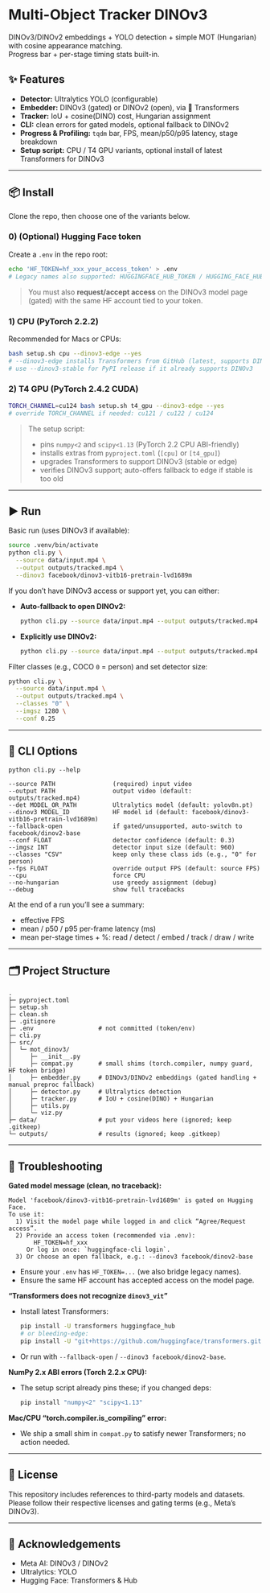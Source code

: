  # Multi-Object Tracker DINOv3

DINOv3/DINOv2 embeddings + YOLO detection + simple MOT (Hungarian) with cosine appearance matching.  
Progress bar + per-stage timing stats built-in.

## ✨ Features

- **Detector:** Ultralytics YOLO (configurable)
- **Embedder:** DINOv3 (gated) or DINOv2 (open), via 🤗 Transformers
- **Tracker:** IoU + cosine(DINO) cost, Hungarian assignment
- **CLI:** clean errors for gated models, optional fallback to DINOv2
- **Progress & Profiling:** `tqdm` bar, FPS, mean/p50/p95 latency, stage breakdown
- **Setup script:** CPU / T4 GPU variants, optional install of latest Transformers for DINOv3

---

## 📦 Install

Clone the repo, then choose one of the variants below.

### 0) (Optional) Hugging Face token

Create a `.env` in the repo root:

```bash
echo 'HF_TOKEN=hf_xxx_your_access_token' > .env
# Legacy names also supported: HUGGINGFACE_HUB_TOKEN / HUGGING_FACE_HUB_TOKEN
````

> You must also **request/accept access** on the DINOv3 model page (gated) with the same HF account tied to your token.

### 1) CPU (PyTorch 2.2.2)

Recommended for Macs or CPUs:

```bash
bash setup.sh cpu --dinov3-edge --yes
# --dinov3-edge installs Transformers from GitHub (latest, supports DINOv3)
# use --dinov3-stable for PyPI release if it already supports DINOv3
```

### 2) T4 GPU (PyTorch 2.4.2 CUDA)

```bash
TORCH_CHANNEL=cu124 bash setup.sh t4_gpu --dinov3-edge --yes
# override TORCH_CHANNEL if needed: cu121 / cu122 / cu124
```

> The setup script:
>
> * pins `numpy<2` and `scipy<1.13` (PyTorch 2.2 CPU ABI-friendly)
> * installs extras from `pyproject.toml` (`[cpu]` or `[t4_gpu]`)
> * upgrades Transformers to support DINOv3 (stable or edge)
> * verifies DINOv3 support; auto-offers fallback to edge if stable is too old

---

## ▶️ Run

Basic run (uses DINOv3 if available):

```bash
source .venv/bin/activate
python cli.py \
  --source data/input.mp4 \
  --output outputs/tracked.mp4 \
  --dinov3 facebook/dinov3-vitb16-pretrain-lvd1689m
```

If you don’t have DINOv3 access or support yet, you can either:

* **Auto-fallback to open DINOv2:**

  ```bash
  python cli.py --source data/input.mp4 --output outputs/tracked.mp4 --fallback-open
  ```
* **Explicitly use DINOv2:**

  ```bash
  python cli.py --source data/input.mp4 --output outputs/tracked.mp4 --dinov3 facebook/dinov2-base
  ```

Filter classes (e.g., COCO `0` = person) and set detector size:

```bash
python cli.py \
  --source data/input.mp4 \
  --output outputs/tracked.mp4 \
  --classes "0" \
  --imgsz 1280 \
  --conf 0.25
```

---

## 🧰 CLI Options

```
python cli.py --help

--source PATH                (required) input video
--output PATH                output video (default: outputs/tracked.mp4)
--det MODEL_OR_PATH          Ultralytics model (default: yolov8n.pt)
--dinov3 MODEL_ID            HF model id (default: facebook/dinov3-vitb16-pretrain-lvd1689m)
--fallback-open              if gated/unsupported, auto-switch to facebook/dinov2-base
--conf FLOAT                 detector confidence (default: 0.3)
--imgsz INT                  detector input size (default: 960)
--classes "CSV"              keep only these class ids (e.g., "0" for person)
--fps FLOAT                  override output FPS (default: source FPS)
--cpu                        force CPU
--no-hungarian               use greedy assignment (debug)
--debug                      show full tracebacks
```

At the end of a run you’ll see a summary:

* effective FPS
* mean / p50 / p95 per-frame latency (ms)
* mean per-stage times + %: read / detect / embed / track / draw / write

---

## 🗂️ Project Structure

```
.
├─ pyproject.toml
├─ setup.sh
├─ clean.sh
├─ .gitignore
├─ .env                  # not committed (token/env)
├─ cli.py
├─ src/
│  └─ mot_dinov3/
│     ├─ __init__.py
│     ├─ compat.py       # small shims (torch.compiler, numpy guard, HF token bridge)
│     ├─ embedder.py     # DINOv3/DINOv2 embeddings (gated handling + manual preproc fallback)
│     ├─ detector.py     # Ultralytics detection
│     ├─ tracker.py      # IoU + cosine(DINO) + Hungarian
│     ├─ utils.py
│     └─ viz.py
├─ data/                 # put your videos here (ignored; keep .gitkeep)
└─ outputs/              # results (ignored; keep .gitkeep)
```

---

## 🧪 Troubleshooting

**Gated model message (clean, no traceback):**

```
Model 'facebook/dinov3-vitb16-pretrain-lvd1689m' is gated on Hugging Face.
To use it:
  1) Visit the model page while logged in and click “Agree/Request access”.
  2) Provide an access token (recommended via .env):
       HF_TOKEN=hf_xxx
     Or log in once: `huggingface-cli login`.
  3) Or choose an open fallback, e.g.: --dinov3 facebook/dinov2-base
```

* Ensure your `.env` has `HF_TOKEN=...` (we also bridge legacy names).
* Ensure the same HF account has accepted access on the model page.

**“Transformers does not recognize `dinov3_vit`”**

* Install latest Transformers:

  ```bash
  pip install -U transformers huggingface_hub
  # or bleeding-edge:
  pip install -U "git+https://github.com/huggingface/transformers.git"
  ```
* Or run with `--fallback-open` / `--dinov3 facebook/dinov2-base`.

**NumPy 2.x ABI errors (Torch 2.2.x CPU):**

* The setup script already pins these; if you changed deps:

  ```bash
  pip install "numpy<2" "scipy<1.13"
  ```

**Mac/CPU “torch.compiler.is\_compiling” error:**

* We ship a small shim in `compat.py` to satisfy newer Transformers; no action needed.

---

## 📜 License

This repository includes references to third-party models and datasets.
Please follow their respective licenses and gating terms (e.g., Meta’s DINOv3).

---

## 🙏 Acknowledgements

* Meta AI: DINOv3 / DINOv2
* Ultralytics: YOLO
* Hugging Face: Transformers & Hub
